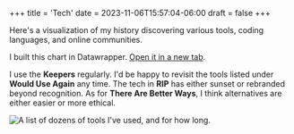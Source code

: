 +++
title = 'Tech'
date = 2023-11-06T15:57:04-06:00
draft = false
+++

Here's a visualization of my history discovering various tools, coding languages, and online communities.

I built this chart in Datawrapper. [Open it in a new tab](https://www.datawrapper.de/_/MKPpj/?v=27).

I use the **Keepers** regularly. I'd be happy to revisit the tools listed under **Would Use Again** any time. The tech in **RIP** has either sunset or rebranded beyond recognition. As for **There Are Better Ways**, I think alternatives are either easier or more ethical.

<div style="min-height:1616px"><script type="text/javascript" defer src="https://datawrapper.dwcdn.net/MKPpj/embed.js?v=28" charset="utf-8"></script><noscript><img src="https://datawrapper.dwcdn.net/MKPpj/full.png" alt="A list of dozens of tools I've used, and for how long. " /></noscript></div>